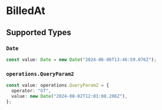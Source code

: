 # BilledAt


## Supported Types

### `Date`

```typescript
const value: Date = new Date("2024-06-06T13:46:59.076Z");
```

### `operations.QueryParam2`

```typescript
const value: operations.QueryParam2 = {
  operator: "GT",
  value: new Date("2024-08-02T12:01:00.206Z"),
};
```

